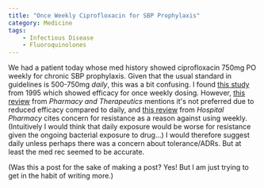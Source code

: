 ```yaml
---
title: "Once Weekly Ciprofloxacin for SBP Prophylaxis"
category: Medicine
tags:
    - Infectious Disease
    - Fluoroquinolones
---
```


We had a patient today whose med history showed ciprofloxacin 750mg PO weekly for
chronic SBP prophylaxis. Given that the usual standard in guidelines is 500-750mg _daily_,
this was a bit confusing. I found [this study](https://www.ncbi.nlm.nih.gov/pubmed/7557868)
from 1995 which showed efficacy for once weekly dosing. However, [this review](https://www.ncbi.nlm.nih.gov/pubmed/7557868)
from _Pharmacy and Therapeutics_ mentions it's not preferred due to reduced
efficacy compared to daily, and [this review](https://www.ncbi.nlm.nih.gov/pmc/articles/PMC4686472/)
from _Hospital Pharmacy_ cites concern for resistance as a reason against using
weekly. (Intuitively I would think that daily exposure would be worse for
resistance given the ongoing bacterial exposure to drug...) I would therefore
suggest daily unless perhaps there was a concern about tolerance/ADRs. But at
least the med rec seemed to be accurate.

(Was this a post for the sake of making a post? Yes! But I am just trying to
get in the habit of writing more.)
